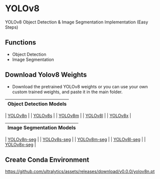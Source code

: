 # YOLOv8
YOLOv8 Object Detection &amp; Image Segmentation Implementation (Easy Steps)

## Functions
- Object Detection 
- Image Segmentation

## Download Yolov8 Weights
- Download the pretrained YOLOv8 weights or you can use your own custom trained weights, and paste it in the main folder.

| Object Detection Models                                                              |
| ------------------------------------------------------------------------------------ |

| [YOLOv8n](https://github.com/ultralytics/assets/releases/download/v0.0.0/yolov8n.pt) |
| [YOLOv8s](https://github.com/ultralytics/assets/releases/download/v0.0.0/yolov8s.pt) |
| [YOLOv8m](https://github.com/ultralytics/assets/releases/download/v0.0.0/yolov8m.pt) |
| [YOLOv8l](https://github.com/ultralytics/assets/releases/download/v0.0.0/yolov8l.pt) |
| [YOLOv8x](https://github.com/ultralytics/assets/releases/download/v0.0.0/yolov8x.pt) |

| Image Segmentation Models                                                            |
| ------------------------------------------------------------------------------------ |

| [YOLOv8n-seg](https://github.com/ultralytics/assets/releases/download/v0.0.0/yolov8n-seg.pt) |
| [YOLOv8s-seg](https://github.com/ultralytics/assets/releases/download/v0.0.0/yolov8s-seg.pt) |
| [YOLOv8m-seg](https://github.com/ultralytics/assets/releases/download/v0.0.0/yolov8m-seg.pt) |
| [YOLOv8l-seg](https://github.com/ultralytics/assets/releases/download/v0.0.0/yolov8l-seg.pt) |
| [YOLOv8x-seg](https://github.com/ultralytics/assets/releases/download/v0.0.0/yolov8x-seg.pt) |


## Create Conda Environment
https://github.com/ultralytics/assets/releases/download/v0.0.0/yolov8n.pt
